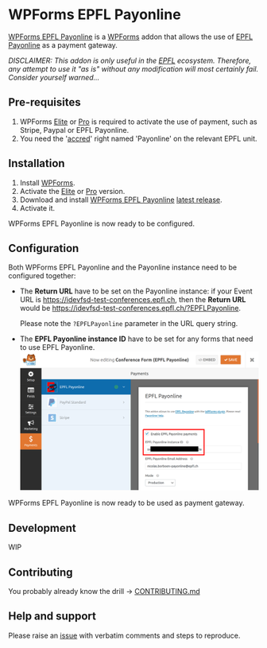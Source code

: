 # WPForms EPFL Payonline

[WPForms EPFL Payonline] is a [WPForms] addon that allows the
use of [EPFL Payonline] as a payment gateway.

_DISCLAIMER: This addon is only useful in the [EPFL] ecosystem. Therefore, any attempt to use it "as is" without any modification will most certainly fail. Consider yourself warned..._

## Pre-requisites

  1. WPForms [Elite] or [Pro] is required to activate the use of
     payment, such as Stripe, Paypal or EPFL Payonline.
  2. You need the '[accred](https://accred.epfl.ch/)' right named 'Payonline' 
     on the relevant EPFL unit.

## Installation

  1. Install [WPForms].
  2. Activate the [Elite] or [Pro] version.
  3. Download and install [WPForms EPFL Payonline] [latest release].
  4. Activate it.

WPForms EPFL Payonline is now ready to be configured.

## Configuration

Both WPForms EPFL Payonline and the Payonline instance need to be configured
together:
  - The **Return URL** have to be set on the Payonline instance: if your 
    Event URL is https://idevfsd-test-conferences.epfl.ch, then the
    **Return URL** would be 
    https://idevfsd-test-conferences.epfl.ch/?EPFLPayonline.

    Please note the `?EPFLPayonline` parameter in the URL query string.

  - The **EPFL Payonline instance ID** have to be set for any forms that need 
    to use EPFL Payonline.
    ![file](doc/img/WPForms-Payonline-Instance-ID-Highlighted.png)

WPForms EPFL Payonline is now ready to be used as payment gateway.


## Development

WIP

## Contributing

You probably already know the drill → [CONTRIBUTING.md](CONTRIBUTING.md)

## Help and support

Please raise an [issue] with verbatim comments and steps to reproduce.


[EPFL]: https://www.epfl.ch
[EPFL Payonline]: https://payonline.epfl.ch
[WPForms EPFL Payonline]: https://github.com/epfl-idevelop/wpforms-epfl-payonline
[latest release]: https://github.com/epfl-idevelop/wpforms-epfl-payonline/releases/latest
[issue]: https://github.com/epfl-idevelop/wpforms-epfl-payonline/issues
[WPForms]: https://wpforms.com/
[Elite]: https://wpforms.com/checkout?edd_action=add_to_cart&download_id=290232&discount=SAVE50
[Pro]: https://wpforms.com/checkout?edd_action=add_to_cart&download_id=290008&discount=SAVE50